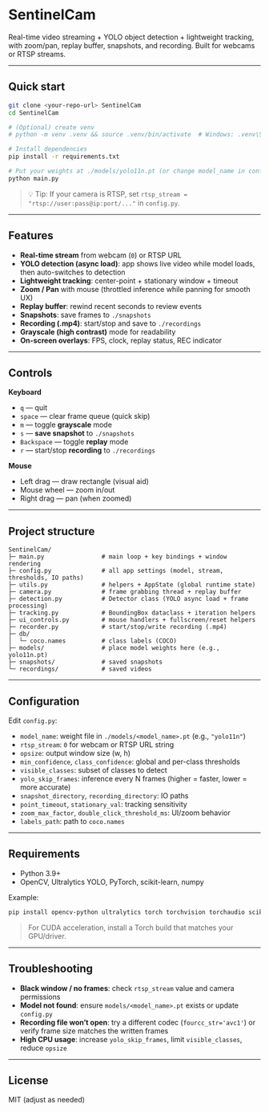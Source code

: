 # SentinelCam

Real-time video streaming + YOLO object detection + lightweight tracking, with zoom/pan, replay buffer, snapshots, and recording. Built for webcams or RTSP streams.

---

## Quick start
```bash
git clone <your-repo-url> SentinelCam
cd SentinelCam

# (Optional) create venv
# python -m venv .venv && source .venv/bin/activate  # Windows: .venv\Scripts\activate

# Install dependencies
pip install -r requirements.txt

# Put your weights at ./models/yolo11n.pt (or change model_name in config.py)
python main.py
```
> 💡 Tip: If your camera is RTSP, set `rtsp_stream = "rtsp://user:pass@ip:port/..."` in `config.py`.

---

## Features
- **Real-time stream** from webcam (`0`) or RTSP URL  
- **YOLO detection (async load)**: app shows live video while model loads, then auto-switches to detection  
- **Lightweight tracking**: center-point + stationary window + timeout  
- **Zoom / Pan** with mouse (throttled inference while panning for smooth UX)  
- **Replay buffer**: rewind recent seconds to review events  
- **Snapshots**: save frames to `./snapshots`  
- **Recording (.mp4)**: start/stop and save to `./recordings`  
- **Grayscale (high contrast)** mode for readability  
- **On-screen overlays**: FPS, clock, replay status, REC indicator  

---

## Controls
**Keyboard**
- `q` — quit  
- `space` — clear frame queue (quick skip)  
- `m` — toggle **grayscale** mode  
- `s` — **save snapshot** to `./snapshots`  
- `Backspace` — toggle **replay** mode  
- `r` — start/stop **recording** to `./recordings`  

**Mouse**
- Left drag — draw rectangle (visual aid)  
- Mouse wheel — zoom in/out  
- Right drag — pan (when zoomed)  

---

## Project structure
```
SentinelCam/
├─ main.py                # main loop + key bindings + window rendering
├─ config.py              # all app settings (model, stream, thresholds, IO paths)
├─ utils.py               # helpers + AppState (global runtime state)
├─ camera.py              # frame grabbing thread + replay buffer
├─ detection.py           # Detector class (YOLO async load + frame processing)
├─ tracking.py            # BoundingBox dataclass + iteration helpers
├─ ui_controls.py         # mouse handlers + fullscreen/reset helpers
├─ recorder.py            # start/stop/write recording (.mp4)
├─ db/
│  └─ coco.names          # class labels (COCO)
├─ models/                # place model weights here (e.g., yolo11n.pt)
├─ snapshots/             # saved snapshots
└─ recordings/            # saved videos
```

---

## Configuration
Edit `config.py`:
- `model_name`: weight file in `./models/<model_name>.pt` (e.g., `"yolo11n"`)  
- `rtsp_stream`: `0` for webcam or RTSP URL string  
- `opsize`: output window size (w, h)  
- `min_confidence`, `class_confidence`: global and per-class thresholds  
- `visible_classes`: subset of classes to detect  
- `yolo_skip_frames`: inference every N frames (higher = faster, lower = more accurate)  
- `snapshot_directory`, `recording_directory`: IO paths  
- `point_timeout`, `stationary_val`: tracking sensitivity  
- `zoom_max_factor`, `double_click_threshold_ms`: UI/zoom behavior  
- `labels_path`: path to `coco.names`  

---

## Requirements
- Python 3.9+  
- OpenCV, Ultralytics YOLO, PyTorch, scikit-learn, numpy  

Example:
```bash
pip install opencv-python ultralytics torch torchvision torchaudio scikit-learn numpy
```
> For CUDA acceleration, install a Torch build that matches your GPU/driver.

---

## Troubleshooting
- **Black window / no frames**: check `rtsp_stream` value and camera permissions  
- **Model not found**: ensure `models/<model_name>.pt` exists or update `config.py`  
- **Recording file won’t open**: try a different codec (`fourcc_str='avc1'`) or verify frame size matches the written frames  
- **High CPU usage**: increase `yolo_skip_frames`, limit `visible_classes`, reduce `opsize`  

---

## License
MIT (adjust as needed)  
